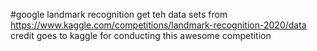 #google landmark recognition 
get teh data sets from https://www.kaggle.com/competitions/landmark-recognition-2020/data
credit goes to kaggle for conducting this awesome competition

